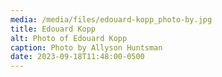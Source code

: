 ```yaml
---
media: /media/files/edouard-kopp_photo-by.jpg
title: Edouard Kopp
alt: Photo of Edouard Kopp
caption: Photo by Allyson Huntsman
date: 2023-09-18T11:48:00-0500
---
```


